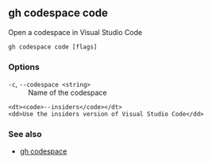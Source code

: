 

## gh codespace code

Open a codespace in Visual Studio Code

```
gh codespace code [flags]
```

### Options


<dl class="flags">
	<dt><code>-c</code>, <code>--codespace &lt;string&gt;</code></dt>
	<dd>Name of the codespace</dd>

	<dt><code>--insiders</code></dt>
	<dd>Use the insiders version of Visual Studio Code</dd>
</dl>


### See also

* [gh codespace](./gh_codespace)
